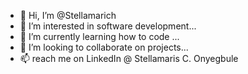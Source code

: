 - 👋 Hi, I’m @Stellamarich
- 👀 I’m interested in software development...
- 🌱 I’m currently learning how to code ...
- 💞️ I’m looking to collaborate on projects...
- 📫 reach me on LinkedIn @ Stellamaris C. Onyegbule 


<!---
Stellamarich/Stellamarich is a ✨ special ✨ repository because its `README.md` (this file) appears on your GitHub profile.
You can click the Preview link to take a look at your changes.
--->

